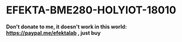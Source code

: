 # EFEKTA-BME280-HOLYIOT-18010

#### Don't donate to me, it doesn't work in this world: https://paypal.me/efektalab , just buy
